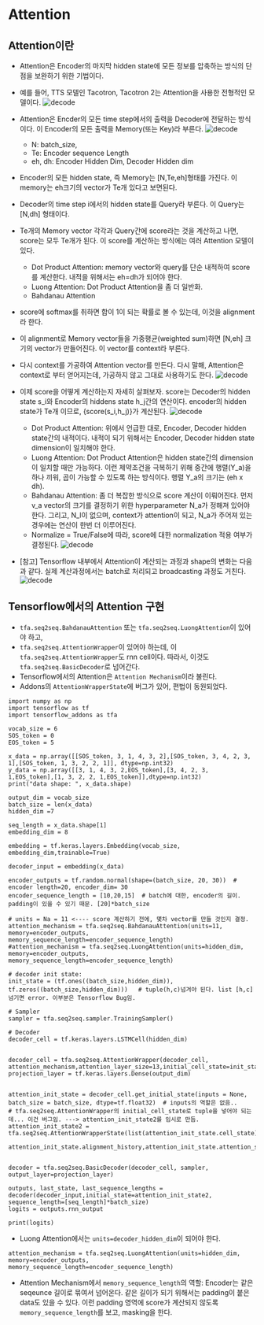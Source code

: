 # Attention

## Attention이란
- Attention은 Encoder의 마지막 hidden state에 모든 정보를 압축하는 방식의 단점을 보완하기 위한 기법이다.
- 예를 들어, TTS 모델인 Tacotron, Tacotron 2는 Attention을 사용한 전형적인 모델이다.
![decode](./Tacotron2.png)
- Attention은 Encder의 모든 time step에서의 출력을 Decoder에 전달하는 방식이다. 이 Encoder의 모든 출력을 Memory(또는 Key)라 부른다.
![decode](./Attention.png)
	- N: batch_size,
	- Te: Encoder sequence Length
	- eh, dh: Encoder Hidden Dim, Decoder Hidden dim
- Encoder의 모든 hidden state, 즉 Memory는 [N,Te,eh]형태를 가진다. 이 memory는 eh크기의 vector가 Te개 있다고 보면된다. 
- Decoder의 time step i에서의 hidden state를 Query라 부른다. 이 Query는 [N,dh] 형태이다. 
- Te개의 Memory vector 각각과 Query간에 score라는 것을 계산하고 나면, score는 모두 Te개가 된다. 이 score를 계산하는 방식에는 여러 Attention 모델이 있다.
	* Dot Product Attention: memory vector와 query를 단순 내적하여 score를 계산한다. 내적을 위해서는 eh=dh가 되어야 한다.
	* Luong Attention: Dot Product Attention을 좀 더 일반화. 
	* Bahdanau Attention
- score에 softmax를 취하면 합이 1이 되는 확률로 볼 수 있는데, 이것을 alignment라 한다. 
- 이 alignment로 Memory vector들을 가중평균(weighted sum)하면 [N,eh] 크기의 vector가 만들어진다. 이 vector를 context라 부른다.
- 다시 context를 가공하여 Attention vector를 만든다. 다시 말해, Attention은 context로 부터 얻어지는데, 가공하지 않고 그대로 사용하기도 한다.
![decode](./score.png)
- 이제 score을 어떻게 계산하는지 자세히 살펴보자. score는 Decoder의 hidden state s_i와 Encoder의 hiddens state h_j간의 연산이다. encoder의 hidden state가 Te개 이므로, {score(s_i,h_j)}가 계산된다.
![decode](./Attention_Score.png)
	* Dot Product Attention: 위에서 언급한 대로, Encoder, Decoder hidden state간의 내적이다. 내적이 되기 위해서는 Encoder, Decoder hidden state dimension이 일치해야 한다.
	* Luong Attention: Dot Product Attention은 hidden state간의 dimension이 일치할 때만 가능하다. 이런 제약조건을 극복하기 위해 중간에 행렬(Y_a)을 하나 끼워, 곱이 가능할 수 있도록 하는 방식이다. 행렬 Y_a의 크기는 (eh x dh).
	* Bahdanau Attention: 좀 더 복잡한 방식으로 score 계산이 이뤄어진다. 먼저 v_a vector의 크기를 결정하기 위한 hyperparameter N_a가 정해져 있어야 한다. 
	그리고, N_l이 없으며, context가 attention이 되고, N_a가 주어져 있는 경우에는 연산이 한번 더 이루어진다.
	* Normalize = True/False에 따라, score에 대한 normalization 적용 여부가 결정된다.
![decode](./BahdanauAttention.png)

- [참고] Tensorflow 내부에서 Attention이 계산되는 과정과 shape의 변화는 다음과 같다. 실제 계산과정에서는 batch로 처리되고 broadcasting 과정도 거친다.
![decode](./attention-shape.png)

## Tensorflow에서의 Attention 구현
- `tfa.seq2seq.BahdanauAttention` 또는 `tfa.seq2seq.LuongAttention`이 있어야 하고,
- `tfa.seq2seq.AttentionWrapper`이 있어야 하는데, 이 `tfa.seq2seq.AttentionWrapper`도 rnn cell이다. 따라서, 이것도 `tfa.seq2seq.BasicDecoder`로 넘어간다.
- Tensorflow에서의 Attention은 `Attention Mechanism`이라 불린다.
- Addons의 `AttentionWrapperState`에 버그가 있어, 편법이 동원되었다. 

```
import numpy as np
import tensorflow as tf
import tensorflow_addons as tfa

vocab_size = 6
SOS_token = 0
EOS_token = 5

x_data = np.array([[SOS_token, 3, 1, 4, 3, 2],[SOS_token, 3, 4, 2, 3, 1],[SOS_token, 1, 3, 2, 2, 1]], dtype=np.int32)
y_data = np.array([[3, 1, 4, 3, 2,EOS_token],[3, 4, 2, 3, 1,EOS_token],[1, 3, 2, 2, 1,EOS_token]],dtype=np.int32)
print("data shape: ", x_data.shape)

output_dim = vocab_size
batch_size = len(x_data)
hidden_dim =7

seq_length = x_data.shape[1]
embedding_dim = 8

embedding = tf.keras.layers.Embedding(vocab_size, embedding_dim,trainable=True) 

decoder_input = embedding(x_data)

encoder_outputs = tf.random.normal(shape=(batch_size, 20, 30))  # encoder length=20, encoder_dim= 30
encoder_sequence_length = [10,20,15]  # batch에 대한, encoder의 길이. padding이 있을 수 있기 때문. [20]*batch_size

# units = Na = 11 <---- score 계산하기 전에, 몇차 vector를 만들 것인지 결정.
attention_mechanism = tfa.seq2seq.BahdanauAttention(units=11, memory=encoder_outputs, memory_sequence_length=encoder_sequence_length)
#attention_mechanism = tfa.seq2seq.LuongAttention(units=hidden_dim, memory=encoder_outputs, memory_sequence_length=encoder_sequence_length)

# decoder init state:
init_state = (tf.ones((batch_size,hidden_dim)), tf.zeros((batch_size,hidden_dim)))   # tuple(h,c)넘겨야 된다. list [h,c] 넘기면 error. 이부분은 Tensorflow Bug임.

# Sampler
sampler = tfa.seq2seq.sampler.TrainingSampler()

# Decoder
decoder_cell = tf.keras.layers.LSTMCell(hidden_dim)


decoder_cell = tfa.seq2seq.AttentionWrapper(decoder_cell, attention_mechanism,attention_layer_size=13,initial_cell_state=init_state,output_attention=True,alignment_history=True)
projection_layer = tf.keras.layers.Dense(output_dim)


attention_init_state = decoder_cell.get_initial_state(inputs = None, batch_size = batch_size, dtype=tf.float32)  # inputs의 역할은 없음..
# tfa.seq2seq.AttentionWrapper의 initial_cell_state로 tuple을 넣어야 되는데... 이건 버그임. ---> attention_init_state2를 임시로 만듬.
attention_init_state2 = tfa.seq2seq.AttentionWrapperState(list(attention_init_state.cell_state),attention_init_state.attention,attention_init_state.alignments,
                                                          attention_init_state.alignment_history,attention_init_state.attention_state)


decoder = tfa.seq2seq.BasicDecoder(decoder_cell, sampler, output_layer=projection_layer)

outputs, last_state, last_sequence_lengths = decoder(decoder_input,initial_state=attention_init_state2, sequence_length=[seq_length]*batch_size)
logits = outputs.rnn_output

print(logits)
```
- Luong Attention에서는 `units=decoder_hidden_dim`이 되어야 한다.
```
attention_mechanism = tfa.seq2seq.LuongAttention(units=hidden_dim, memory=encoder_outputs, memory_sequence_length=encoder_sequence_length)
```
- Attention Mechanism에서 `memory_sequence_length`의 역할: Encoder는 같은 seqeunce 길이로 묶여서 넘어온다. 같은 길이가 되기 위해서는 padding이 붙은 data도 있을 수 있다. 이런 padding 영역에 score가 계산되지 않도록 `memory_sequence_length`를 보고, masking을 한다.